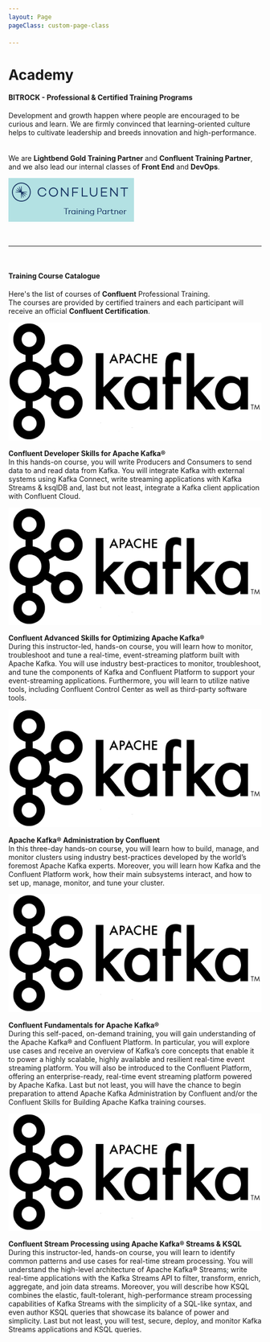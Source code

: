 ```yaml
---
layout: Page
pageClass: custom-page-class

---
```

# Academy

#### BITROCK - Professional & Certified Training Programs

Development and growth happen where people are encouraged to be curious and learn. We are firmly convinced that learning-oriented culture helps to cultivate leadership and breeds innovation and high-performance. <br><br><br> We are **Lightbend Gold Training Partner** and **Confluent Training Partner**, and we also lead our internal classes of **Front End** and **DevOps**.
<br>


![/img/confluent-training.png](/img/confluent-training.png)

<br>

***

<br>

#### Training Course Catalogue

<div class="section-one-column">

Here's the list of courses of **Confluent** Professional Training. <br/>
The courses are provided by certified trainers and each participant will receive an official **Confluent Certification**.

</div>

<div class="section-details-column">

![/img/kafka-logo-title.png](/img/kafka-logo-title.png)

**Confluent Developer Skills for Apache Kafka®** <br>
In this hands-on course, you will write Producers and Consumers to send data to and read data from Kafka. You will integrate Kafka with external systems using Kafka Connect, write streaming applications with Kafka Streams & ksqlDB and, last but not least, integrate a Kafka client application with Confluent Cloud.

</div>

<div class="section-details-column">

![/img/kafka-logo-title.png](/img/kafka-logo-title.png)

**Confluent Advanced Skills for Optimizing Apache Kafka®** <br>
During this instructor-led, hands-on course, you will learn how to monitor, troubleshoot and tune a real-time, event-streaming platform built with Apache Kafka. You will use industry best-practices to monitor, troubleshoot, and tune the components of Kafka and Confluent Platform to support your event-streaming applications. Furthermore, you will learn to utilize native tools, including Confluent Control Center as well as third-party software tools.

</div>

<div class="section-details-column">

![/img/kafka-logo-title.png](/img/kafka-logo-title.png)

**Apache Kafka® Administration by Confluent** <br>
In this three-day hands-on course, you will learn how to build, manage, and monitor clusters using industry best-practices developed by the world’s foremost Apache Kafka experts. Moreover, you will learn how Kafka and the Confluent Platform work, how their main subsystems interact, and how to set up, manage, monitor, and tune your cluster.

</div>

<div class="section-details-column">

![/img/kafka-logo-title.png](/img/kafka-logo-title.png)

**Confluent Fundamentals for Apache Kafka®** <br>
During this self-paced, on-demand training, you will gain understanding of the Apache Kafka® and Confluent Platform. In particular, you will explore use cases and receive an overview of Kafka’s core concepts that enable it to power a highly scalable, highly available and resilient real-time event streaming platform. You will also be introduced to the Confluent Platform, offering an enterprise-ready, real-time event streaming platform powered by Apache Kafka. Last but not least, you will have the chance to begin preparation to attend Apache Kafka Administration by Confluent and/or the Confluent Skills for Building Apache Kafka training courses.

</div>

<div class="section-details-column">

![/img/kafka-logo-title.png](/img/kafka-logo-title.png)

**Confluent Stream Processing using Apache Kafka® Streams & KSQL** <br>
During this instructor-led, hands-on course, you will learn to identify common patterns and use cases for real-time stream processing. You will understand the high-level architecture of Apache Kafka® Streams; write real-time applications with the Kafka Streams API to filter, transform, enrich, aggregate, and join data streams. Moreover, you will describe how KSQL combines the elastic, fault-tolerant, high-performance stream processing capabilities of
Kafka Streams with the simplicity of a SQL-like syntax, and even author KSQL queries that showcase its balance of power and simplicity. Last but not least, you will test, secure, deploy, and monitor Kafka Streams applications and KSQL queries.

</div>